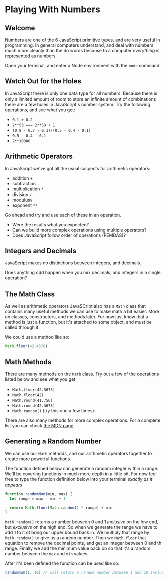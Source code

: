 # Playing With Numbers

## Welcome

Numbers are one of the 6 JavaScript primitive types, and are very useful in programming. In general computers understand, and deal with numbers much more cleanly than the do words because to a computer *everything* is represented as numbers.

Open your terminal, and enter a Node environment with the `node` command

## Watch Out for the Holes

In JavaScript there is only one data type for all numbers. Because there is only a limited amount of room to store an infinite amount of combinations there are a few holes in JavaScript's number system. Try the following operations, and see what you get:

- `0.1 + 0.2`
- `2**53 === 2**53 + 1`
- `(0.8 - 0.7 - 0.1)/(0.5 - 0.4 - 0.1)`
- `0.5 - 0.4 - 0.1`
- `2**10000`

## Arithmetic Operators

In JavaScript we've got all the usual suspects for arithmetic operators:

- addition `+`
- subtraction `-`
- multiplication `*`
- division `/`
- modulus`%`
- exponent `**`

Go ahead and try and use each of these in an operation.

- Were the results what you expected?
- Can we build more complex operations using multiple operators?
- Does JavaScript follow order of operations (PEMDAS)?

## Integers and Decimals

JavaScript makes no distinctions between integers, and decimals.

Does anything odd happen when you mix decimals, and integers in a single operation?

## The Math Class

As well as arithmetic operators JavaSCript also has a `Math` class that contains many useful methods we can use to make math a bit easier. More on classes, constructors, and methods later. For now just know that a method is just a function, but it's attached to some object, and must be called through it.

We could use a method like so:

```js
Math.floor(42.4576)
```

## Math Methods

There are many methods on the `Math` class. Try out a few of the operations listed below and see what you get

- `Math.floor(42.3675)`
- `Math.floor(42)`
- `Math.round(41.756)`
- `Math.round(42.3675)`
- `Math.random()` (try this one a few times)

There are also many methods for more complex operations. For a complete list you can check [the MDN page](https://developer.mozilla.org/en-US/docs/Web/JavaScript/Reference/Global_Objects/Math)

## Generating a Random Number

We can use our `Math` methods, and our arithmetic operators together to create more powerful functions.

The function defined below can generate a random integer within a range. We'll be covering functions in much more depth in a little bit. For now feel free to type the function definition below into your terminal *exactly as it appears*

```js
function randomNum(min, max) {
  let range = max - min + 1

  return Math.floor(Math.random() * range) + min
}
```

`Math.random()` returns a number between 0 and 1 *inclusive* on the low end, but *exclusive* on the high end. So when we generate the range we have to add 1 to it ot bring our upper bound back in. We multiply that range by `Math.random()` to give us a random number. Then we `Math.floor` that equation to remove the decimal points, and get an integer between 0 and th range. Finally we add the minimum value back on so that it's a random number between the `max` and `min` values.

After it's been defined the function can be used like so:

```js
randomNum(1, 10) // will return a random number between 1 and 10 inclusive on both ends
```
